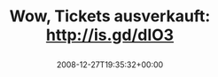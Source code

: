 ---
retweeted: false
source: <a href="http://twitter.com" rel="nofollow">Twitter Web Client</a>
entities:
  hashtags: []
  symbols: []
  user_mentions: []
  urls: []
display_text_range:
- '0'
- '43'
favorite_count: '0'
id_str: '1081193750'
truncated: false
retweet_count: '0'
id: '1081193750'
created_at: Sat Dec 27 19:35:32 +0000 2008
favorited: false
full_text: 'Wow, Tickets ausverkauft: http://is.gd/dIO3'
lang: de
tags:
- pesos/twitter
date: '2008-12-27T19:35:32+00:00'
src: https://twitter.com/bascht/status/1081193750
original_url: https://twitter.com/bascht/status/1081193750
type: twitter_tweet
text: 'Wow, Tickets ausverkauft: http://is.gd/dIO3'
title: 'Wow, Tickets ausverkauft: http://is.gd/dIO3

  '

---